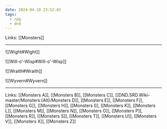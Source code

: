 ```yaml
---
date: 2024-04-10 23:52:03
tags:
  - rpg
  - dnd
---
```

Links: [[Monsters]]

---

![[Wight#Wight]]

![[Will-o'-Wisp#Will-o'-Wisp]]

![[Wraith#Wraith]]

![[Wyvern#Wyvern]]

---
Links: [[Monsters A]], [[Monsters B]], [[Monsters C]], [[DND.SRD.Wiki-master/Monsters (Alt)/Monsters D]], [[Monsters E]], [[Monsters F]], [[Monsters G]], [[Monsters H]], [[Monsters I]], [[Monsters K]], [[Monsters L]], [[Monsters M]], [[Monsters N]], [[Monsters O]], [[Monsters P]], [[Monsters R]], [[Monsters S]], [[Monsters T]], [[Monsters U]], [[Monsters V]], [[Monsters X]], [[Monsters Z]]